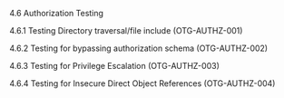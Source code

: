 4.6 Authorization Testing

4.6.1 Testing Directory traversal/file include (OTG-AUTHZ-001)

4.6.2 Testing for bypassing authorization schema (OTG-AUTHZ-002)

4.6.3 Testing for Privilege Escalation (OTG-AUTHZ-003)

4.6.4 Testing for Insecure Direct Object References (OTG-AUTHZ-004)
